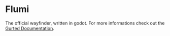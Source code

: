 # Flumi

The official wayfinder, written in godot.
For more informations check out the [Gurted Documentation](https://docs.gurted.com).